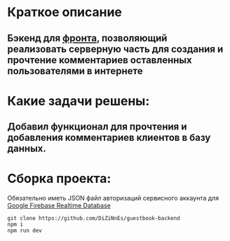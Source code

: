 # Краткое описание
## Бэкенд для [фронта](https://github.com/DiZiNnEs/guestbook-frontend), позволяющий реализовать серверную часть для создания и прочтение комментариев оставленных пользователями в интернете

# Какие задачи решены:
## Добавил функционал для прочтения и добавления комментариев клиентов в базу данных.

# Сборка проекта:
Обязательно иметь JSON файл авторизаций сервисного аккаунта для [Google Firebase Realtime Database](https://github.com/DiZiNnEs/guestbook-backend/blob/main/cfg.ts#L20)
```
git clone https://github.com/DiZiNnEs/guestbook-backend
npm i
npm run dev
```